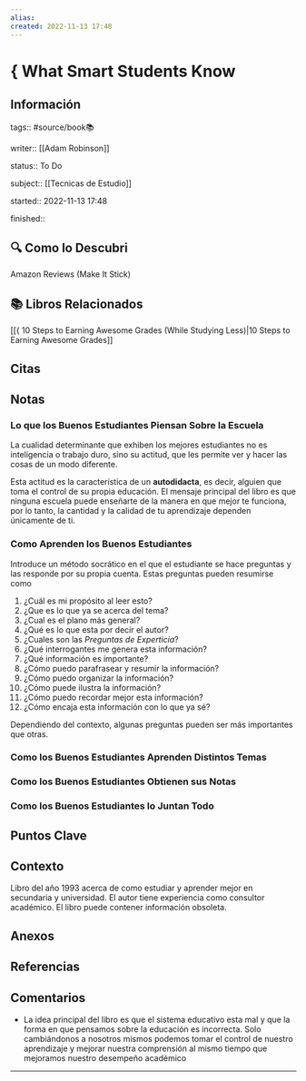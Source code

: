 ```yaml
---
alias: 
created: 2022-11-13 17:48
---
```

# { What Smart Students Know
## Información
tags:: #source/book📚 

writer:: [[Adam Robinson]]

status:: To Do

subject:: [[Tecnicas de Estudio]]

started:: 2022-11-13 17:48

finished::

## 🔍 Como lo Descubri
Amazon Reviews (Make It Stick)

## 📚 Libros Relacionados
[[{ 10 Steps to Earning Awesome Grades (While Studying Less)|10 Steps to Earning Awesome Grades]] 

## Citas

## Notas
### Lo que los Buenos Estudiantes Piensan Sobre la Escuela
La cualidad determinante que exhiben los mejores estudiantes no es inteligencia o trabajo duro, sino su actitud, que les permite ver y hacer las cosas de un modo diferente. 

Esta actitud es la característica de un **autodidacta**, es decir, alguien que toma el control de su propia educación. El mensaje principal del libro es que ninguna escuela puede enseñarte de la manera en que mejor te funciona, por lo tanto, la cantidad y la calidad de tu aprendizaje dependen únicamente de ti. 

### Como Aprenden los Buenos Estudiantes
Introduce un método socrático en el que el estudiante se hace preguntas y las responde por su propia cuenta. Estas preguntas pueden resumirse como
1. ¿Cuál es mi propósito al leer esto?
2. ¿Que es lo que ya se acerca del tema?
3. ¿Cual es el plano más general?
4. ¿Qué es lo que esta por decir el autor?
5. ¿Cuales son las *Preguntas de Experticia*?
6. ¿Qué interrogantes me genera esta información?
7. ¿Qué información es importante?
8. ¿Cómo puedo parafrasear y resumir la información?
9. ¿Cómo puedo organizar la información?
10. ¿Cómo puede ilustra la información?
11. ¿Cómo puedo recordar mejor esta información?
12. ¿Cómo encaja esta información con lo que ya sé?

Dependiendo del contexto, algunas preguntas pueden ser más importantes que otras.

### Como los Buenos Estudiantes Aprenden Distintos Temas
### Como los Buenos Estudiantes Obtienen sus Notas
### Como los Buenos Estudiantes lo Juntan Todo

## Puntos Clave

## Contexto
Libro del año 1993 acerca de como estudiar y aprender mejor en secundaria y universidad.  El autor tiene experiencia como consultor académico. El libro puede contener información obsoleta.

## Anexos

## Referencias

## Comentarios
- La idea principal del libro es que el sistema educativo esta mal y que la forma en que pensamos sobre la educación es incorrecta. Solo cambiándonos a nosotros mismos podemos tomar el control de nuestro aprendizaje y mejorar nuestra comprensión al mismo tiempo que mejoramos nuestro desempeño académico
___

